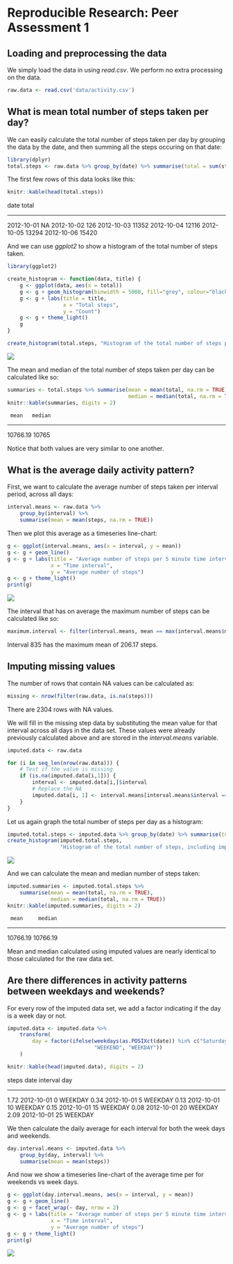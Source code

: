 # Reproducible Research: Peer Assessment 1


## Loading and preprocessing the data

We simply load the data in using *read.csv*. We perform no extra processing 
on the data.


```r
raw.data <- read.csv('data/activity.csv')
```


## What is mean total number of steps taken per day?

We can easily calculate the total number of steps taken per day
by grouping the data by the date, and then summing all the steps occuring on that 
date:


```r
library(dplyr)
total.steps <- raw.data %>% group_by(date) %>% summarise(total = sum(steps))
```

The first few rows of this data looks like this:


```r
knitr::kable(head(total.steps))
```



date          total
-----------  ------
2012-10-01       NA
2012-10-02      126
2012-10-03    11352
2012-10-04    12116
2012-10-05    13294
2012-10-06    15420

And we can use *ggplot2* to show a histogram of the total number of steps taken.


```r
library(ggplot2)

create_histogram <- function(data, title) {
    g <- ggplot(data, aes(x = total))
    g <- g + geom_histogram(binwidth = 5000, fill="grey", colour="black")
    g <- g + labs(title = title,
                  x = "Total steps",
                  y = "Count")
    g <- g + theme_light()
    g
}

create_histogram(total.steps, "Histogram of the total number of steps per day")
```

![](PA1_template_files/figure-html/unnamed-chunk-4-1.png) 

The mean and median of the total number of steps taken per day can be calculated
like so:


```r
summaries <- total.steps %>% summarise(mean = mean(total, na.rm = TRUE),
                                       median = median(total, na.rm = TRUE))
knitr::kable(summaries, digits = 2)
```

     mean   median
---------  -------
 10766.19    10765

Notice that both values are very similar to one another.


## What is the average daily activity pattern?

First, we want to calculate the average number of steps taken per interval
period, across all days:


```r
interval.means <- raw.data %>% 
    group_by(interval) %>% 
    summarise(mean = mean(steps, na.rm = TRUE))
```

Then we plot this average as a timeseries line-chart: 


```r
g <- ggplot(interval.means, aes(x = interval, y = mean)) 
g <- g + geom_line()
g <- g + labs(title = "Average number of steps per 5 minute time interval",
              x = "Time interval",
              y = "Average number of steps")
g <- g + theme_light()
print(g)
```

![](PA1_template_files/figure-html/unnamed-chunk-7-1.png) 

The interval that has on average the maximum number of steps can be calculated
like so:


```r
maximum.interval <- filter(interval.means, mean == max(interval.means$mean))
```

Interval 835 has the maximum mean of 
206.17 steps.


## Imputing missing values

The number of rows that contain NA values can be calculated as:


```r
missing <- nrow(filter(raw.data, is.na(steps)))
```

There are 2304 rows with NA values.

We will fill in the missing step data by substituting the mean value for that
interval across all days in the data set. These values were
already previously calculated above and are stored in the *interval.means*
variable.


```r
imputed.data <- raw.data

for (i in seq_len(nrow(raw.data))) {
    # Test if the value is missing
    if (is.na(imputed.data[i,1])) {
        interval <- imputed.data[i,]$interval
        # Replace the NA
        imputed.data[i, 1] <- interval.means[interval.means$interval == interval,]$mean
    }
}
```

Let us again graph the total number of steps per day as a histogram:


```r
imputed.total.steps <- imputed.data %>% group_by(date) %>% summarise(total = sum(steps))
create_histogram(imputed.total.steps, 
                 "Histogram of the total number of steps, including imputed values")
```

![](PA1_template_files/figure-html/unnamed-chunk-11-1.png) 

And we can calculate the mean and median number of steps taken:


```r
imputed.summaries <- imputed.total.steps %>% 
    summarise(mean = mean(total, na.rm = TRUE), 
              median = median(total, na.rm = TRUE))
knitr::kable(imputed.summaries, digits = 2)
```

     mean     median
---------  ---------
 10766.19   10766.19

Mean and median calculated using imputed values are nearly identical to those
calculated for the raw data set.

## Are there differences in activity patterns between weekdays and weekends?

For every row of the imputed data set, we add a factor indicating if the day
is a week day or not.


```r
imputed.data <- imputed.data %>%
    transform(
        day = factor(ifelse(weekdays(as.POSIXct(date)) %in% c("Saturday", "Sunday"),
                            "WEEKEND", "WEEKDAY"))
    )

knitr::kable(head(imputed.data), digits = 2)
```



 steps  date          interval  day     
------  -----------  ---------  --------
  1.72  2012-10-01           0  WEEKDAY 
  0.34  2012-10-01           5  WEEKDAY 
  0.13  2012-10-01          10  WEEKDAY 
  0.15  2012-10-01          15  WEEKDAY 
  0.08  2012-10-01          20  WEEKDAY 
  2.09  2012-10-01          25  WEEKDAY 

We then calculate the daily average for each interval for both the week days 
and weekends. 


```r
day.interval.means <- imputed.data %>%     
    group_by(day, interval) %>% 
    summarise(mean = mean(steps))
```

And now we show a timeseries line-chart of the average time per for weekends vs
week days.


```r
g <- ggplot(day.interval.means, aes(x = interval, y = mean)) 
g <- g + geom_line()
g <- g + facet_wrap(~ day, nrow = 2)
g <- g + labs(title = "Average number of steps per 5 minute time interval",
              x = "Time interval",
              y = "Average number of steps")
g <- g + theme_light()
print(g)
```

![](PA1_template_files/figure-html/unnamed-chunk-15-1.png) 
